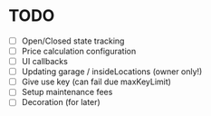 # TODO

- [ ] Open/Closed state tracking
- [ ] Price calculation configuration
- [ ] UI callbacks
- [ ] Updating garage / insideLocations (owner only!)
- [ ] Give use key (can fail due maxKeyLimit)
- [ ] Setup maintenance fees
- [ ] Decoration (for later)
